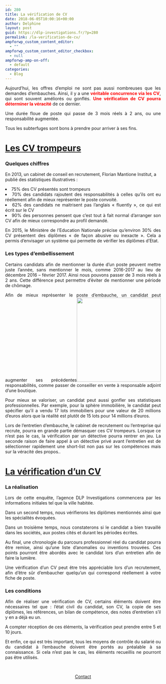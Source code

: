```yaml
---
id: 280
title: La vérification de CV
date: 2018-06-05T10:00:16+00:00
author: Delphine
layout: post
guid: https://dlp-investigations.fr/?p=280
permalink: /la-verification-de-cv/
ampforwp_custom_content_editor:
  - ""
ampforwp_custom_content_editor_checkbox:
  - null
ampforwp-amp-on-off:
  - default
categories:
  - Blog
---
```

<p style="text-align: justify;">
  Aujourd’hui, les offres d’emploi ne sont pas aussi nombreuses que les demandes d’embauches. Ainsi, il y a une <span style="color: #ff0000;"><strong>véritable concurrence via les CV</strong></span>, qui sont souvent améliorés ou gonflés. <span style="color: #ff0000;"><strong>Une vérification de CV pourra déterminer la véracité</strong></span> de ce dernier.
</p>

<p style="text-align: justify;">
  Une durée floue de poste qui passe de 3 mois réels à 2 ans, ou une responsabilité augmentée.
</p>

<p style="text-align: justify;">
  Tous les subterfuges sont bons à prendre pour arriver à ses fins.
</p>

<h1 style="text-align: justify;">
  <span style="text-decoration: underline;">Les CV trompeurs</span>
</h1>

<h3 style="text-align: justify;">
  Quelques chiffres
</h3>

En 2013, un cabinet de conseil en recrutement, Florian Mantione Institut, a publié des statistiques illustratives :

<li style="text-align: justify;">
  75% des CV présentés sont trompeurs
</li>
<li style="text-align: justify;">
  70% des candidats rajoutent des responsabilités à celles qu’ils ont eu réellement afin de mieux représenter le poste convoité.
</li>
<li style="text-align: justify;">
  62% des candidats ne maitrisent pas l’anglais « fluently », ce qui est écrit sur le CV
</li>
<li style="text-align: justify;">
  90% des personnes pensent que c’est tout à fait normal d’arranger son CV afin de mieux correspondre au profil demandé.
</li>

<p style="text-align: justify;">
  En 2015, le Ministère de l’Education Nationale précise qu’environ 30% des CV présentent des diplômes « de façon abusive ou inexacte ». Cela a permis d’envisager un système qui permette de vérifier les diplômes d’Etat.
</p>

<h3 style="text-align: justify;">
  Les types d’embellissement
</h3>

<p style="text-align: justify;">
  Certains candidats afin de mentionner la durée d’un poste peuvent mettre juste l’année, sans mentionner le mois, comme 2016-2017 au lieu de décembre 2016 – février 2017. Ainsi nous pouvons passer de 3 mois réels à 2 ans. Cette différence peut permettre d’éviter de mentionner une période de chômage.
</p>

<p style="text-align: justify;">
  Afin de mieux représenter le poste d’embauche, un candidat peut augmenter ses précédentes<img class=" wp-image-281 alignright" src="https://i2.wp.com/dlp-investigations.fr/wp-content/uploads/2018/05/CV.png?resize=272%2C272&#038;ssl=1" alt="" width="272" height="272" srcset="https://i2.wp.com/dlp-investigations.fr/wp-content/uploads/2018/05/CV.png?resize=300%2C300&ssl=1 300w, https://i2.wp.com/dlp-investigations.fr/wp-content/uploads/2018/05/CV.png?resize=150%2C150&ssl=1 150w, https://i2.wp.com/dlp-investigations.fr/wp-content/uploads/2018/05/CV.png?w=720&ssl=1 720w" sizes="(max-width: 272px) 100vw, 272px" data-recalc-dims="1" /> responsabilités, comme passer de conseiller en vente à responsable adjoint d’une boutique.
</p>

<p style="text-align: justify;">
  Pour mieux se valoriser, un candidat peut aussi gonfler ses statistiques professionnelles. Par exemple, pour la sphère immobilière, le candidat peut spécifier qu’il a vendu 17 lots immobiliers pour une valeur de 20 millions d’euros alors que la réalité est plutôt de 15 lots pour 14 millions d’euros.
</p>

<p style="text-align: justify;">
  Lors de l’entretien d’embauche, le cabinet de recrutement ou l’entreprise qui recrute, pourra en grande partie démasquer ces CV trompeurs. Lorsque ce n’est pas le cas, la vérification par un détective pourra rentrer en jeu. La seconde raison de faire appel à un détective privé avant l’entretien est de sélectionner rapidement une short-list non pas sur les compétences mais sur la véracité des propos..
</p>

<h1 style="text-align: justify;">
  <span style="text-decoration: underline;">La vérification d’un CV</span>
</h1>

<h3 style="text-align: justify;">
  La réalisation
</h3>

<p style="text-align: justify;">
  Lors de cette enquête, l’agence DLP Investigations commencera par les informations initiales tel que la ville habitée.
</p>

<p style="text-align: justify;">
  Dans un second temps, nous vérifierons les diplômes mentionnés ainsi que les spécialités évoquées.
</p>

<p style="text-align: justify;">
  Dans un troisième temps, nous constaterons si le candidat a bien travaillé dans les sociétés, aux postes cités et durant les périodes écrites.
</p>

<p style="text-align: justify;">
  Au final, une chronologie du parcours professionnel réel du candidat pourra être remise, ainsi qu’une liste d’anomalies ou inventions trouvées. Ces points pourront être abordés avec le candidat lors d’un entretien afin de faire la lumière.
</p>

<p style="text-align: justify;">
  Une vérification d’un CV peut être très appréciable lors d’un recrutement, afin d’être sûr d’embaucher quelqu’un qui correspond réellement à votre fiche de poste.
</p>

<h3 style="text-align: justify;">
  Les conditions
</h3>

<p style="text-align: justify;">
  Afin de réaliser une vérification de CV, certains éléments doivent être nécessaires tel que : l’état civil du candidat, son CV, la copie de ses diplômes, les références, un bilan de compétence, des notes d’entretien s’il y en a déjà eu un.
</p>

<p style="text-align: justify;">
  A compter réception de ces éléments, la vérification peut prendre entre 5 et 10 jours.
</p>

<p style="text-align: justify;">
  Et enfin, ce qui est très important, tous les moyens de contrôle du salarié ou du candidat à l’embauche doivent être portés au préalable à sa connaissance. Si cela n’est pas le cas, les éléments recueillis ne pourront pas être utilisés.
</p>

&nbsp;

<p style="text-align: center;">
  <a class="maxbutton-1 maxbutton maxbutton-contact" title="Contact" href="https://dlp-investigations.fr/contact/"><span class='mb-text'>Contact</span></a>
</p>